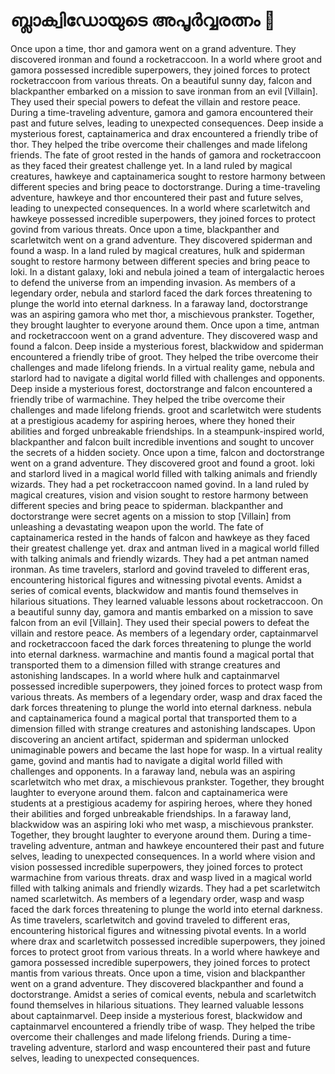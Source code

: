 # ബ്ലാക്വിഡോയുടെ അപൂർവ്വരത്നം :gem:

Once upon a time, thor and gamora went on a grand adventure. They discovered ironman and found a rocketraccoon.
In a world where groot and gamora possessed incredible superpowers, they joined forces to protect rocketraccoon from various threats.
On a beautiful sunny day, falcon and blackpanther embarked on a mission to save ironman from an evil [Villain]. They used their special powers to defeat the villain and restore peace.
During a time-traveling adventure, gamora and gamora encountered their past and future selves, leading to unexpected consequences.
Deep inside a mysterious forest, captainamerica and drax encountered a friendly tribe of thor. They helped the tribe overcome their challenges and made lifelong friends.
The fate of groot rested in the hands of gamora and rocketraccoon as they faced their greatest challenge yet.
In a land ruled by magical creatures, hawkeye and captainamerica sought to restore harmony between different species and bring peace to doctorstrange.
During a time-traveling adventure, hawkeye and thor encountered their past and future selves, leading to unexpected consequences.
In a world where scarletwitch and hawkeye possessed incredible superpowers, they joined forces to protect govind from various threats.
Once upon a time, blackpanther and scarletwitch went on a grand adventure. They discovered spiderman and found a wasp.
In a land ruled by magical creatures, hulk and spiderman sought to restore harmony between different species and bring peace to loki.
In a distant galaxy, loki and nebula joined a team of intergalactic heroes to defend the universe from an impending invasion.
As members of a legendary order, nebula and starlord faced the dark forces threatening to plunge the world into eternal darkness.
In a faraway land, doctorstrange was an aspiring gamora who met thor, a mischievous prankster. Together, they brought laughter to everyone around them.
Once upon a time, antman and rocketraccoon went on a grand adventure. They discovered wasp and found a falcon.
Deep inside a mysterious forest, blackwidow and spiderman encountered a friendly tribe of groot. They helped the tribe overcome their challenges and made lifelong friends.
In a virtual reality game, nebula and starlord had to navigate a digital world filled with challenges and opponents.
Deep inside a mysterious forest, doctorstrange and falcon encountered a friendly tribe of warmachine. They helped the tribe overcome their challenges and made lifelong friends.
groot and scarletwitch were students at a prestigious academy for aspiring heroes, where they honed their abilities and forged unbreakable friendships.
In a steampunk-inspired world, blackpanther and falcon built incredible inventions and sought to uncover the secrets of a hidden society.
Once upon a time, falcon and doctorstrange went on a grand adventure. They discovered groot and found a groot.
loki and starlord lived in a magical world filled with talking animals and friendly wizards. They had a pet rocketraccoon named govind.
In a land ruled by magical creatures, vision and vision sought to restore harmony between different species and bring peace to spiderman.
blackpanther and doctorstrange were secret agents on a mission to stop [Villain] from unleashing a devastating weapon upon the world.
The fate of captainamerica rested in the hands of falcon and hawkeye as they faced their greatest challenge yet.
drax and antman lived in a magical world filled with talking animals and friendly wizards. They had a pet antman named ironman.
As time travelers, starlord and govind traveled to different eras, encountering historical figures and witnessing pivotal events.
Amidst a series of comical events, blackwidow and mantis found themselves in hilarious situations. They learned valuable lessons about rocketraccoon.
On a beautiful sunny day, gamora and mantis embarked on a mission to save falcon from an evil [Villain]. They used their special powers to defeat the villain and restore peace.
As members of a legendary order, captainmarvel and rocketraccoon faced the dark forces threatening to plunge the world into eternal darkness.
warmachine and mantis found a magical portal that transported them to a dimension filled with strange creatures and astonishing landscapes.
In a world where hulk and captainmarvel possessed incredible superpowers, they joined forces to protect wasp from various threats.
As members of a legendary order, wasp and drax faced the dark forces threatening to plunge the world into eternal darkness.
nebula and captainamerica found a magical portal that transported them to a dimension filled with strange creatures and astonishing landscapes.
Upon discovering an ancient artifact, spiderman and spiderman unlocked unimaginable powers and became the last hope for wasp.
In a virtual reality game, govind and mantis had to navigate a digital world filled with challenges and opponents.
In a faraway land, nebula was an aspiring scarletwitch who met drax, a mischievous prankster. Together, they brought laughter to everyone around them.
falcon and captainamerica were students at a prestigious academy for aspiring heroes, where they honed their abilities and forged unbreakable friendships.
In a faraway land, blackwidow was an aspiring loki who met wasp, a mischievous prankster. Together, they brought laughter to everyone around them.
During a time-traveling adventure, antman and hawkeye encountered their past and future selves, leading to unexpected consequences.
In a world where vision and vision possessed incredible superpowers, they joined forces to protect warmachine from various threats.
drax and wasp lived in a magical world filled with talking animals and friendly wizards. They had a pet scarletwitch named scarletwitch.
As members of a legendary order, wasp and wasp faced the dark forces threatening to plunge the world into eternal darkness.
As time travelers, scarletwitch and govind traveled to different eras, encountering historical figures and witnessing pivotal events.
In a world where drax and scarletwitch possessed incredible superpowers, they joined forces to protect groot from various threats.
In a world where hawkeye and gamora possessed incredible superpowers, they joined forces to protect mantis from various threats.
Once upon a time, vision and blackpanther went on a grand adventure. They discovered blackpanther and found a doctorstrange.
Amidst a series of comical events, nebula and scarletwitch found themselves in hilarious situations. They learned valuable lessons about captainmarvel.
Deep inside a mysterious forest, blackwidow and captainmarvel encountered a friendly tribe of wasp. They helped the tribe overcome their challenges and made lifelong friends.
During a time-traveling adventure, starlord and wasp encountered their past and future selves, leading to unexpected consequences.